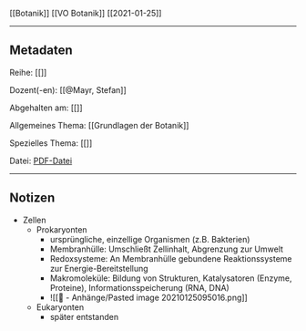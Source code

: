 [[Botanik]] [[VO Botanik]] [[2021-01-25]]

---

## Metadaten

Reihe: [[]]

Dozent(-en): [[@Mayr, Stefan]]

Abgehalten am: [[]]

Allgemeines Thema: [[Grundlagen der Botanik]]

Spezielles Thema: [[]]

Datei: [PDF-Datei](zotero://open-pdf/0_PH2Q82N7)

---

## Notizen

- Zellen
	- Prokaryonten	
		- ursprüngliche, einzellige Organismen (z.B. Bakterien)
		- Membranhülle: Umschließt Zellinhalt, Abgrenzung zur Umwelt
		- Redoxsysteme: An Membranhülle gebundene Reaktionssysteme zur Energie-Bereitstellung
		- Makromoleküle: Bildung von Strukturen, Katalysatoren (Enzyme, Proteine), Informationsspeicherung (RNA, DNA)
		- ![[📎 - Anhänge/Pasted image 20210125095016.png]]
	- Eukaryonten
		- später entstanden